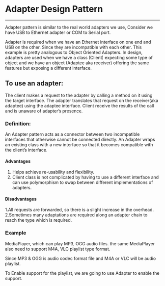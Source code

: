 # Adapter Design Pattern

--------------------------------

Adapter pattern is similar to the real world adapters we use,
Consider we have USB to Ethernet adapter or COM to Serial port.

Adapter is required when we have an Ethernet interface on one end and USB on the other.
Since they are incompatible with each other.
This example is pretty analogous to Object Oriented Adapters.
In design, adapters are used when we have a class (Client) expecting some type of object and we have an object (Adaptee aka receiver) 
offering the same features but exposing a different interface.


## To use an adapter:
The client makes a request to the adapter by calling a method on it using the target interface.
The adapter translates that request on the receiver(aka adaptee) using the adaptee interface.
Client receive the results of the call and is unaware of adapter’s presence.

### Definition:
An Adapter pattern acts as a connector between two incompatible interfaces that otherwise cannot be connected directly.
An Adapter wraps an existing class with a new interface so that it becomes compatible with the client’s interface.

#### Advantages
1. Helps achieve re-usability and flexibility.
2. Client class is not complicated by having to use a different interface and can use polymorphism to swap between different implementations of adapters.
#### Disadvantages
1.All requests are forwarded, so there is a slight increase in the overhead.
2.Sometimes many adaptations are required along an adapter chain to reach the type which is required.


### Example
MediaPlayer, which can play MP3, OGG audio files.
the same MediaPlayer also need to support M4A, VLC playlist type format.

Since MP3 & OGG is audio codec format file and M4A or VLC will be audio playlist.

To Enable support for the playlist, we are going to use Adapter to enable the support.


